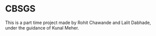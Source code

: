 # CBSGS

This is a part time project made by Rohit Chawande and Lalit Dabhade, under the guidance of Kunal Meher.
